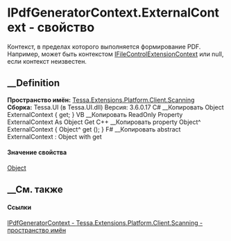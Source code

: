 # IPdfGeneratorContext.ExternalContext - свойство
Контекст, в пределах которого выполняется формирование PDF. Например, может
быть контекстом
[IFileControlExtensionContext](T_Tessa_UI_Files_IFileControlExtensionContext.htm)
или null, если контекст неизвестен.
## __Definition
 **Пространство имён:**
[Tessa.Extensions.Platform.Client.Scanning](N_Tessa_Extensions_Platform_Client_Scanning.htm)  
 **Сборка:** Tessa.UI (в Tessa.UI.dll) Версия: 3.6.0.17
C# __Копировать
    Object ExternalContext { get; }
VB __Копировать
     ReadOnly Property ExternalContext As Object
    	Get
C++ __Копировать
    property Object^ ExternalContext {
    	Object^ get ();
    }
F# __Копировать
     abstract ExternalContext : Object with get
#### Значение свойства
[Object](https://learn.microsoft.com/dotnet/api/system.object)
##  __См. также
#### Ссылки
[IPdfGeneratorContext -
](T_Tessa_Extensions_Platform_Client_Scanning_IPdfGeneratorContext.htm)
[Tessa.Extensions.Platform.Client.Scanning - пространство
имён](N_Tessa_Extensions_Platform_Client_Scanning.htm)
